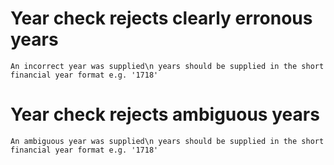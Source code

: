 # Year check rejects clearly erronous years

    An incorrect year was supplied\n years should be supplied in the short financial year format e.g. '1718'

# Year check rejects ambiguous years

    An ambiguous year was supplied\n years should be supplied in the short financial year format e.g. '1718'


